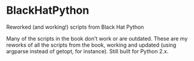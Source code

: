 # BlackHatPython
Reworked (and working!) scripts from Black Hat Python

Many of the scripts in the book don't work or are outdated. These are my reworks of all the scripts from the book, working and updated (using argparse instead of getopt, for instance). Still built for Python 2.x.
